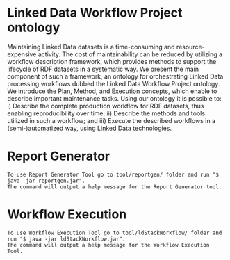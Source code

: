 Linked Data Workflow Project ontology
====

Maintaining Linked Data datasets is a time-consuming and resource-expensive activity. The cost of maintainability can be reduced by utilizing a workflow description framework, which provides methods to support the lifecycle of RDF datasets in a systematic way. We present the main component of such a framework, an ontology for orchestrating Linked Data processing workflows dubbed the Linked Data Workflow Project ontology. We introduce the Plan, Method, and Execution concepts, which enable to describe important maintenance tasks. Using our ontology it is possible to: i) Describe the complete production workflow for RDF datasets, thus enabling reproducibility over time; ii) Describe the methods and tools utilized in such a workflow; and iii) Execute the described workflows in a (semi-)automatized way, using Linked Data technologies.

Report Generator
====
```
To use Report Generator Tool go to tool/reportgen/ folder and run "$ java -jar reportgen.jar". 
The command will output a help message for the Report Generator tool.
```

Workflow Execution
====
```
To use Workflow Execution Tool go to tool/ldStackWorkflow/ folder and run "$ java -jar ldStackWorkflow.jar". 
The command will output a help message for the Workflow Execution Tool.
```
